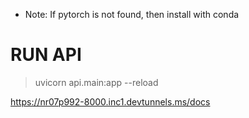 -   Note: If pytorch is not found, then install with conda

# RUN API

> uvicorn api.main:app --reload

https://nr07p992-8000.inc1.devtunnels.ms/docs
